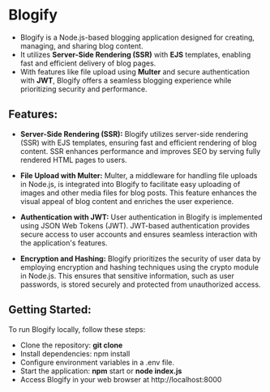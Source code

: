 # Blogify

- Blogify is a Node.js-based blogging application designed for creating, managing, and sharing blog content.
- It utilizes __Server-Side Rendering (SSR)__ with __EJS__ templates, enabling fast and efficient delivery of blog pages. 
- With features like file upload using __Multer__ and secure authentication with __JWT__, Blogify offers a seamless blogging experience while prioritizing security and performance.


## Features:

- __Server-Side Rendering (SSR):__ Blogify utilizes server-side rendering (SSR) with EJS templates, ensuring fast and efficient rendering of blog content. SSR enhances performance and improves SEO by serving fully rendered HTML pages to users.

- __File Upload with Multer:__ Multer, a middleware for handling file uploads in Node.js, is integrated into Blogify to facilitate easy uploading of images and other media files for blog posts. This feature enhances the visual appeal of blog content and enriches the user experience.

- __Authentication with JWT:__ User authentication in Blogify is implemented using JSON Web Tokens (JWT). JWT-based authentication provides secure access to user accounts and ensures seamless interaction with the application's features.

- __Encryption and Hashing:__ Blogify prioritizes the security of user data by employing encryption and hashing techniques using the crypto module in Node.js. This ensures that sensitive information, such as user passwords, is stored securely and protected from unauthorized access.




## Getting Started:

To run Blogify locally, follow these steps:

- Clone the repository: __git clone__ 
- Install dependencies: npm install
- Configure environment variables  in a .env file.
- Start the application: __npm__ start or __node index.js__
- Access Blogify in your web browser at http://localhost:8000

